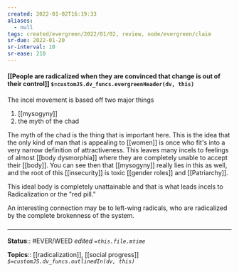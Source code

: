 ```yaml
---
created: 2022-01-02T16:19:33 
aliases:
  - null
tags: created/evergreen/2022/01/02, review, node/evergreen/claim
sr-due: 2022-01-20
sr-interval: 10
sr-ease: 210
---
```


#### [[People are radicalized when they are convinced that change is out of their control]] `$=customJS.dv_funcs.evergreenHeader(dv, this)`

The incel movement is based off two major things
1. [[mysogyny]]
2. the myth of the chad

The myth of the chad is the thing that is important here. This is the idea that the only kind of man that is appealing to [[women]] is once who fit's into a very narrow definition of attractiveness. This leaves many incels to feelings of almost [[body dysmorphia]] where they are completely unable to accept their [[body]]. You can see then that [[mysogyny]] really lies in this as well, and the root of this [[insecurity]] is toxic [[gender roles]] and [[Patriarchy]].

This ideal body is completely unattainable and that is what leads incels to Radicalization or the "red pill."

An interesting connection may be to left-wing radicals, who are radicalized by the complete brokenness of the system. 
 

### <hr class="footnote"/>

**Status**:: #EVER/WEED
*edited `=this.file.mtime`*

**Topics**:: [[radicalization]], [[social progress]]
*`$=customJS.dv_funcs.outlinedIn(dv, this)`*


